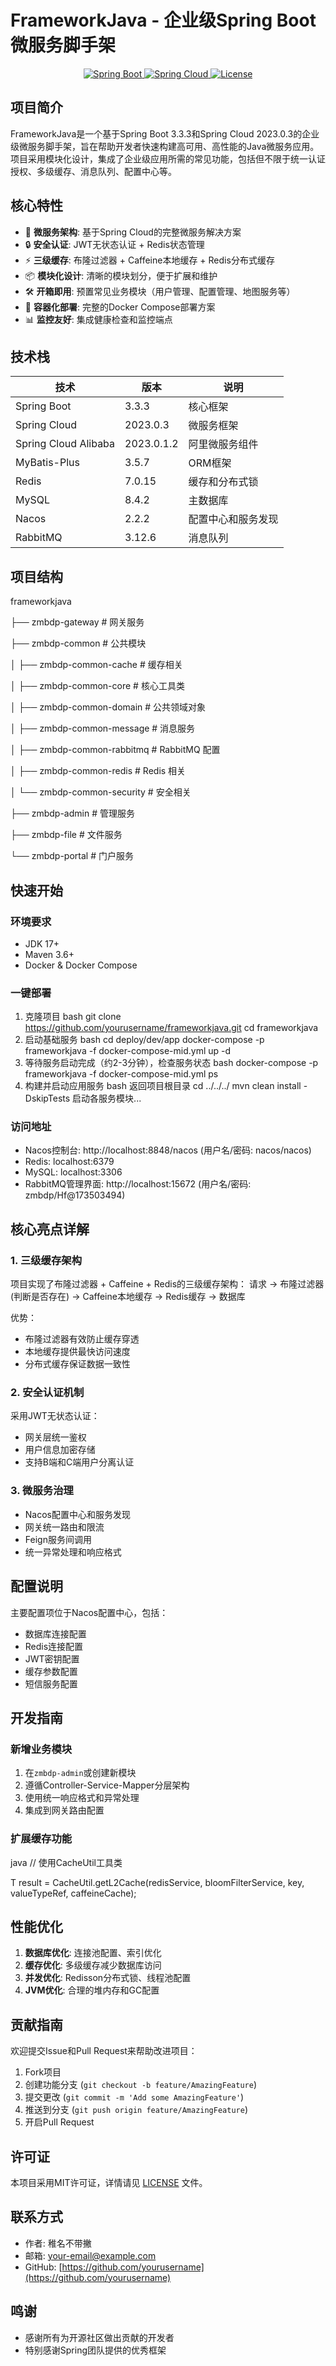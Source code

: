 # FrameworkJava - 企业级Spring Boot微服务脚手架

<p align="center">
  <a href="https://spring.io/projects/spring-boot">
    <img src="https://img.shields.io/badge/Spring%20Boot-3.3.3-green.svg" alt="Spring Boot">
  </a>
  <a href="https://spring.io/projects/spring-cloud">
    <img src="https://img.shields.io/badge/Spring%20Cloud-2023.0.3-blue.svg" alt="Spring Cloud">
  </a>
  <a href="https://github.com/zmbdp/frameworkjava/blob/master/LICENSE">
    <img src="https://img.shields.io/github/license/zmbdp/frameworkjava" alt="License">
  </a>
</p>

## 项目简介

FrameworkJava是一个基于Spring Boot 3.3.3和Spring Cloud 2023.0.3的企业级微服务脚手架，旨在帮助开发者快速构建高可用、高性能的Java微服务应用。项目采用模块化设计，集成了企业级应用所需的常见功能，包括但不限于统一认证授权、多级缓存、消息队列、配置中心等。

## 核心特性

- 🚀 **微服务架构**: 基于Spring Cloud的完整微服务解决方案
- 🔒 **安全认证**: JWT无状态认证 + Redis状态管理
- ⚡ **三级缓存**: 布隆过滤器 + Caffeine本地缓存 + Redis分布式缓存
- 📦 **模块化设计**: 清晰的模块划分，便于扩展和维护
- 🛠️ **开箱即用**: 预置常见业务模块（用户管理、配置管理、地图服务等）
- 🐳 **容器化部署**: 完整的Docker Compose部署方案
- 📊 **监控友好**: 集成健康检查和监控端点

## 技术栈

| 技术 | 版本 | 说明 |
|------|------|------|
| Spring Boot | 3.3.3 | 核心框架 |
| Spring Cloud | 2023.0.3 | 微服务框架 |
| Spring Cloud Alibaba | 2023.0.1.2 | 阿里微服务组件 |
| MyBatis-Plus | 3.5.7 | ORM框架 |
| Redis | 7.0.15 | 缓存和分布式锁 |
| MySQL | 8.4.2 | 主数据库 |
| Nacos | 2.2.2 | 配置中心和服务发现 |
| RabbitMQ | 3.12.6 | 消息队列 |

## 项目结构
frameworkjava<p>
├── zmbdp-gateway # 网关服务<p>
├── zmbdp-common # 公共模块<p>
│ ├── zmbdp-common-cache # 缓存相关<p>
│ ├── zmbdp-common-core # 核心工具类<p>
│ ├── zmbdp-common-domain # 公共领域对象<p>
│ ├── zmbdp-common-message # 消息服务<p>
│ ├── zmbdp-common-rabbitmq # RabbitMQ 配置<p>
│ ├── zmbdp-common-redis # Redis 相关<p>
│ └── zmbdp-common-security # 安全相关<p>
├── zmbdp-admin # 管理服务<p>
├── zmbdp-file # 文件服务<p>
└── zmbdp-portal # 门户服务<p>

## 快速开始

### 环境要求

- JDK 17+
- Maven 3.6+
- Docker & Docker Compose

### 一键部署

1. 克隆项目
bash git clone https://github.com/yourusername/frameworkjava.git cd frameworkjava
2. 启动基础服务
bash cd deploy/dev/app docker-compose -p frameworkjava -f docker-compose-mid.yml up -d
3. 等待服务启动完成（约2-3分钟），检查服务状态
bash docker-compose -p frameworkjava -f docker-compose-mid.yml ps
4. 构建并启动应用服务
bash
返回项目根目录
cd ../../../ mvn clean install -DskipTests
启动各服务模块...

### 访问地址

- Nacos控制台: http://localhost:8848/nacos (用户名/密码: nacos/nacos)
- Redis: localhost:6379
- MySQL: localhost:3306
- RabbitMQ管理界面: http://localhost:15672 (用户名/密码: zmbdp/Hf@173503494)

## 核心亮点详解

### 1. 三级缓存架构

项目实现了布隆过滤器 + Caffeine + Redis的三级缓存架构：
请求 -> 布隆过滤器(判断是否存在) -> Caffeine本地缓存 -> Redis缓存 -> 数据库

优势：
- 布隆过滤器有效防止缓存穿透
- 本地缓存提供最快访问速度
- 分布式缓存保证数据一致性

### 2. 安全认证机制

采用JWT无状态认证：
- 网关层统一鉴权
- 用户信息加密存储
- 支持B端和C端用户分离认证

### 3. 微服务治理

- Nacos配置中心和服务发现
- 网关统一路由和限流
- Feign服务间调用
- 统一异常处理和响应格式

## 配置说明

主要配置项位于Nacos配置中心，包括：
- 数据库连接配置
- Redis连接配置
- JWT密钥配置
- 缓存参数配置
- 短信服务配置

## 开发指南

### 新增业务模块

1. 在`zmbdp-admin`或创建新模块
2. 遵循Controller-Service-Mapper分层架构
3. 使用统一响应格式和异常处理
4. 集成到网关路由配置

### 扩展缓存功能

java // 使用CacheUtil工具类 <p>
T result = CacheUtil.getL2Cache(redisService, bloomFilterService, key, valueTypeRef, caffeineCache);

## 性能优化

1. **数据库优化**: 连接池配置、索引优化
2. **缓存优化**: 多级缓存减少数据库访问
3. **并发优化**: Redisson分布式锁、线程池配置
4. **JVM优化**: 合理的堆内存和GC配置

## 贡献指南

欢迎提交Issue和Pull Request来帮助改进项目：

1. Fork项目
2. 创建功能分支 (`git checkout -b feature/AmazingFeature`)
3. 提交更改 (`git commit -m 'Add some AmazingFeature'`)
4. 推送到分支 (`git push origin feature/AmazingFeature`)
5. 开启Pull Request

## 许可证

本项目采用MIT许可证，详情请见 [LICENSE](LICENSE) 文件。

## 联系方式

- 作者: 稚名不带撇
- 邮箱: your-email@example.com
- GitHub: [https://github.com/yourusername](https://github.com/yourusername)

## 鸣谢

- 感谢所有为开源社区做出贡献的开发者
- 特别感谢Spring团队提供的优秀框架
